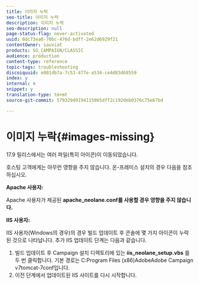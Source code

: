 ```yaml
---
title: 이미지 누락
seo-title: 이미지 누락
description: 이미지 누락
seo-description: null
page-status-flag: never-activated
uuid: 0dc73ea0-70bc-476d-bdff-2e62d6929f21
contentOwner: sauviat
products: SG_CAMPAIGN/CLASSIC
audience: production
content-type: reference
topic-tags: troubleshooting
discoiquuid: e001db7a-7c53-477e-a534-ce4d83d68559
index: y
internal: n
snippet: y
translation-type: tm+mt
source-git-commit: 579329d9194115065dff2c192deb0376c75e67bd

---
```



# 이미지 누락{#images-missing}

17.9 릴리스에서는 여러 파일(특히 아이콘)이 이동되었습니다.

호스팅 고객에게는 아무런 영향을 주지 않습니다. 온-프레미스 설치의 경우 다음을 참조하십시오.

**Apache 사용자:**

Apache 사용자가 제공된 **apache_neolane.conf를 사용할 경우 영향을 주지 않습니다.**

**IIS 사용자:**

IIS 사용자(Windows의 경우)의 경우 빌드 업데이트 후 콘솔에 몇 가지 아이콘이 누락된 것으로 나타납니다. 추가 IIS 업데이트 단계는 다음과 같습니다.

1. 빌드 업데이트 후 Campaign 설치 디렉토리에 있는 **iis_neolane_setup.vbs** 를 두 번 클릭합니다. 기본 경로는 C:Program Files (x86)AdobeAdobe Campaign v7tomcat-7conf입니다.
1. 이전 단계에서 업데이트된 IIS 사이트를 다시 시작합니다.

